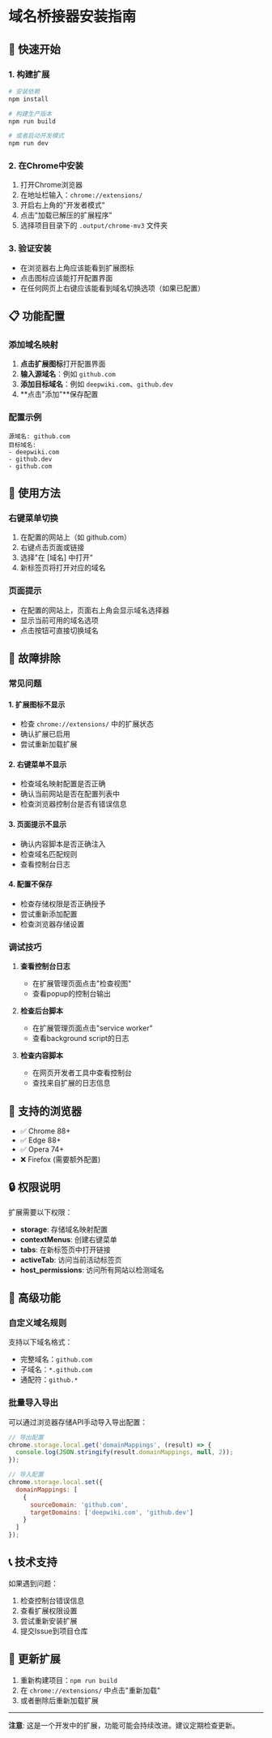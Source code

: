 # 域名桥接器安装指南

## 🚀 快速开始

### 1. 构建扩展

```bash
# 安装依赖
npm install

# 构建生产版本
npm run build

# 或者启动开发模式
npm run dev
```

### 2. 在Chrome中安装

1. 打开Chrome浏览器
2. 在地址栏输入：`chrome://extensions/`
3. 开启右上角的"开发者模式"
4. 点击"加载已解压的扩展程序"
5. 选择项目目录下的 `.output/chrome-mv3` 文件夹

### 3. 验证安装

- 在浏览器右上角应该能看到扩展图标
- 点击图标应该能打开配置界面
- 在任何网页上右键应该能看到域名切换选项（如果已配置）

## 📋 功能配置

### 添加域名映射

1. **点击扩展图标**打开配置界面
2. **输入源域名**：例如 `github.com`
3. **添加目标域名**：例如 `deepwiki.com`、`github.dev`
4. **点击"添加"**保存配置

### 配置示例

```
源域名: github.com
目标域名: 
- deepwiki.com
- github.dev
- github.com
```

## 🎯 使用方法

### 右键菜单切换

1. 在配置的网站上（如 github.com）
2. 右键点击页面或链接
3. 选择"在 [域名] 中打开"
4. 新标签页将打开对应的域名

### 页面提示

- 在配置的网站上，页面右上角会显示域名选择器
- 显示当前可用的域名选项
- 点击按钮可直接切换域名

## 🔧 故障排除

### 常见问题

#### 1. 扩展图标不显示
- 检查 `chrome://extensions/` 中的扩展状态
- 确认扩展已启用
- 尝试重新加载扩展

#### 2. 右键菜单不显示
- 检查域名映射配置是否正确
- 确认当前网站是否在配置列表中
- 检查浏览器控制台是否有错误信息

#### 3. 页面提示不显示
- 确认内容脚本是否正确注入
- 检查域名匹配规则
- 查看控制台日志

#### 4. 配置不保存
- 检查存储权限是否正确授予
- 尝试重新添加配置
- 检查浏览器存储设置

### 调试技巧

1. **查看控制台日志**
   - 在扩展管理页面点击"检查视图"
   - 查看popup的控制台输出

2. **检查后台脚本**
   - 在扩展管理页面点击"service worker"
   - 查看background script的日志

3. **检查内容脚本**
   - 在网页开发者工具中查看控制台
   - 查找来自扩展的日志信息

## 📱 支持的浏览器

- ✅ Chrome 88+
- ✅ Edge 88+
- ✅ Opera 74+
- ❌ Firefox (需要额外配置)

## 🔒 权限说明

扩展需要以下权限：

- **storage**: 存储域名映射配置
- **contextMenus**: 创建右键菜单
- **tabs**: 在新标签页中打开链接
- **activeTab**: 访问当前活动标签页
- **host_permissions**: 访问所有网站以检测域名

## 🚀 高级功能

### 自定义域名规则

支持以下域名格式：
- 完整域名：`github.com`
- 子域名：`*.github.com`
- 通配符：`github.*`

### 批量导入导出

可以通过浏览器存储API手动导入导出配置：

```javascript
// 导出配置
chrome.storage.local.get('domainMappings', (result) => {
  console.log(JSON.stringify(result.domainMappings, null, 2));
});

// 导入配置
chrome.storage.local.set({
  domainMappings: [
    {
      sourceDomain: 'github.com',
      targetDomains: ['deepwiki.com', 'github.dev']
    }
  ]
});
```

## 📞 技术支持

如果遇到问题：

1. 检查控制台错误信息
2. 查看扩展权限设置
3. 尝试重新安装扩展
4. 提交Issue到项目仓库

## 🔄 更新扩展

1. 重新构建项目：`npm run build`
2. 在 `chrome://extensions/` 中点击"重新加载"
3. 或者删除后重新加载扩展

---

**注意**: 这是一个开发中的扩展，功能可能会持续改进。建议定期检查更新。
